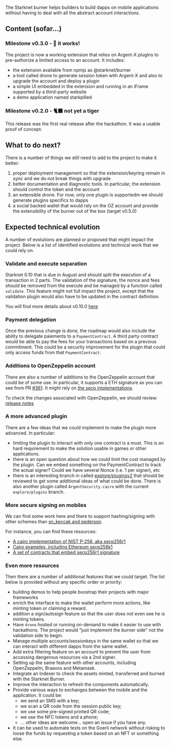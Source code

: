 The Starknet burner helps builders to build dapps on mobile applications
without having to deal with all the abstract account interactions.

## Content (sofar...)

### Milestone v0.3.0 - 🐾 it works!

The project is now a working extension that relies on Argent-X plugins to
pre-authorize a limited access to an account. It includes:

- the extension available from npmjs as @starknet/burner
- a tool called drone to generate session token with Argent-X and also to
  upgrade the account and deploy a plugin
- a simple UI embedded in the extension and running in an iFrame supported
  by a third-party website
- a demo application named starkpilled

### Milestone v0.2.0 - 🐈‍⬛ not yet a tiger

This release was the first real release after the hackathon. It was a
usable proof of concept.

## What to do next?

There is a number of things we still need to add to the project to make it
better:

1. proper deployment management so that the extension/keyring remain in
   sync and we do not break things with upgrade
2. better documentation and diagnostic tools. In particular, the extension
   should control the token and the account
3. an extensible drone. For now, only one plugin is supportedm we should
   generate plugins specifics to dapps
4. a social backed wallet that would rely on the OZ account and provide the
   extensibility of the burner out of the box (target v0.5.0)

## Expected technical evolution

A number of evolutions are planned or proposed that might impact the project.
Below is a list of identified evolutions and technical work that we could rely
on.

### Validate and execute separation

Starknet 0.10 that is due in August and should split the execution of a
transaction in 2 parts. The validation of the signature, the nonce and fees
should be removed from the execute and be managed by a function called
`validate`. This feature might not full impact the project, except that the
validation plugin would also have to be updated in the contract definition.

You will find more details about v0.10.0
[here](https://starkware.notion.site/StarkNet-0-10-0-4ac978234c384a30a195ce4070461257)

### Payment delegation

Once the previous change is done, the roadmap would also include the
ability to delegate paiements to a `PaymentContract`. A third party contract
would be able to pay the fees for your transactions based on a previous
commitment. This could be a security improvement for the plugin that could
only access funds from that `PaymentContract`.

### Additions to OpenZeppelin account

There are also a number of additions to the OpenZeppelin account that could be
of some use. In particular, it supports a ETH signature as you can see from PR
[#361](https://github.com/OpenZeppelin/cairo-contracts/pull/361). It might rely
on [the secp implementations](https://community.starknet.io/t/is-it-possible-to-use-verify-ecdsa-signature-in-cairo-to-verify-a-web3-js-wallet-ecdsa-signature/338).

To check the changes associated with OpenZeppelin, we should review:
[release notes](https://github.com/OpenZeppelin/cairo-contracts/releases)

### A more advanced plugin

There are a few ideas that we could implement to make the plugin more
advanced. In particular:

- limiting the plugin to interact with only one contract is a must. This is
  an hard requirement to make the solution usable in games or other
  applications.
- there is an open question about how we could limit the cost managed by the
  plugin. Can we embed something on the PaymentContract to track the actual
  signer? Could we have several Nonce (i.e. 1 per signer), etc
- there is an interesting branch in called
  [explore/pluginsv2](https://github.com/CremaFR/argent-contracts-starknet/tree/explore/pluginsv2)
  that should be reviewed to get some additional ideas of what could be done.
  There is also another plugin called `ArgentSecurity.cairo` with the current
  `explore/plugins` branch.

### More secure signing on mobiles

We can find some work here and there to support hashing/signing with other
schemes than [sn_keccak and pederson](https://docs.starknet.io/docs/Hashing/hash-functions/).

For instance, you can find these resources:

- [A cairo implementation of NIST P-256, aka secp256r1](https://github.com/spartucus/nistp256-cairo)
- [Cairo examples, including Ethereum secp256k1](https://github.com/starkware-libs/cairo-examples/tree/master/secp)
- [A set of contracts that embed secp256r1 signature](https://github.com/cartridge-gg/contracts)

### Even more resources

Then there are a number of additional features that we could target. The list
below is provided without any specific order or priority:

- building demos to help people boostrap their projects with major frameworks
- enrich the interface to make the wallet perform more actions, like minting
  token or claiming a reward.
- addition a sign/autosign feature so that the user does not even see he is
  minting tokens.
- Have `drone` hosted or running on-demand to make it easier to use with
  hackathons. The project would "just implement the burner side" not the
  validation side to begin.
- Manage multiple accounts/sessionkeys in the same wallet so that we can
  interact with different dapps from the same wallet.
- Add extra filtering feature on an account to prevent the user from accessing
  dangerous resources via a 2nd signer.
- Setting up the same feature with other accounts, including OpenZeppelin, Braavos
  and Metamask.
- Integrate an Indexer to check the assets minted, transferred and burned with the
  Starknet Burner.
- Improve the interaction to refresh the components automatically.
- Provide various ways to exchanges between the mobile and the application. It
  could be:
  - we send an SMS with a key;
  - we scan a QR code from the session public key;
  - we use some pre-signed printed QR code;
  - we use the NFC tokens and a phone;
  - ... other ideas are welcome... open an issue if you have any.
- It can be used to automate tests on the Goerli network without risking to
  loose the funds by requesting a token based on an NFT or something else.

